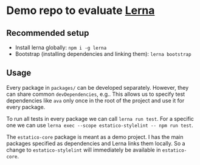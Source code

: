 # Demo repo to evaluate [Lerna](https://github.com/lerna/lerna)

## Recommended setup

- Install lerna globally: `npm i -g lerna`
- Bootstrap (installing dependencies and linking them): `lerna bootstrap` 

## Usage

Every package in `packages/` can be developed separately. However, they can share common `devDependencies`, e.g.. This allows us to specify test dependencies like `ava` only once in the root of the project and use it for every package.

To run all tests in every package we can call `lerna run test`. For a specific one we can use `lerna exec --scope estatico-stylelint -- npm run test`.

The `estatico-core` package is meant as a demo project. I has the main packages specified as dependencies and Lerna links them locally. So a change to `estatico-stylelint` will immediately be available in `estatico-core`.
